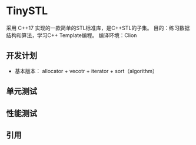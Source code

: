 # TinySTL

采用 C++17 实现的一款简单的STL标准库，是C++STL的子集。
目的：练习数据结构和算法，学习C++ Template编程。
编译环境：Clion

## 开发计划

* 基本版本： allocator + vecotr + iterator + sort（algorithm）

## 单元测试

## 性能测试

## 引用
